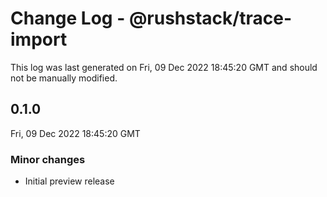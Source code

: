 # Change Log - @rushstack/trace-import

This log was last generated on Fri, 09 Dec 2022 18:45:20 GMT and should not be manually modified.

## 0.1.0
Fri, 09 Dec 2022 18:45:20 GMT

### Minor changes

- Initial preview release

